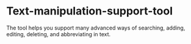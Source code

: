# Text-manipulation-support-tool
The tool helps you support many advanced ways of searching, adding, editing, deleting, and abbreviating in text.
